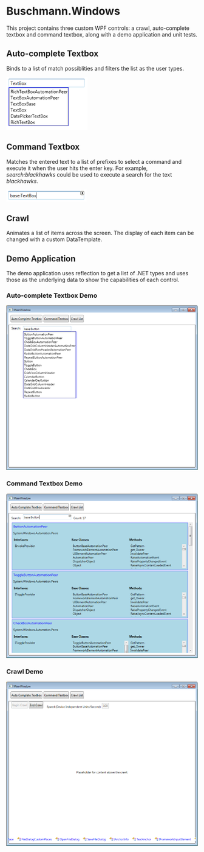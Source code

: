 Buschmann.Windows
=================

This project contains three custom WPF controls: a crawl, auto-complete textbox and command textbox, along with a demo application and unit tests.

## Auto-complete Textbox

Binds to a list of match possiblities and filters the list as the user types.

![Alt Autocomplete Textbox](autocomplete_textbox.png)

## Command Textbox

Matches the entered text to a list of prefixes to select a command and execute it when the user hits the enter key. For example, _search:blackhawks_ could be used to execute a search for the text _blackhawks_.

![Alt Command Textbox](command_textbox.png)

## Crawl

Animates a list of items across the screen. The display of each item can be changed with a custom DataTemplate.

## Demo Application

The demo application uses reflection to get a list of .NET types and uses those as the underlying data to show the capabilities of each control.

### Auto-complete Textbox Demo

![Alt Autocomplete Textbox Demo](autocomplete_textbox_demo.png)

### Command Textbox Demo

![Alt Command Textbox Demo](command_textbox_demo.png)

### Crawl Demo

![Alt Crawl Demo](crawl_demo.png)
